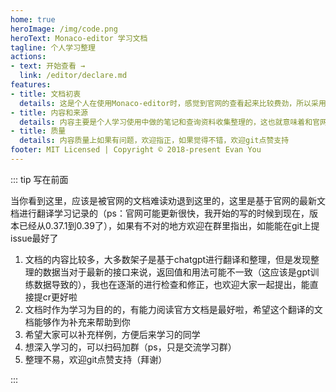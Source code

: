 ```yaml
---
home: true
heroImage: /img/code.png
heroText: Monaco-editor 学习文档
tagline: 个人学习整理
actions:
- text: 开始查看 →
  link: /editor/declare.md
features:
- title: 文档初衷
  details: 这是个人在使用Monaco-editor时，感觉到官网的查看起来比较费劲，所以采用了文档比较详细的vue文档风格进行整理。
- title: 内容和来源
  details: 内容主要是个人学习使用中做的笔记和查询资料收集整理的，这也就意味着和官网比起来，这个文档只是一个简化版，也欢迎大家一起来完善
- title: 质量
  details: 内容质量上如果有问题，欢迎指正，如果觉得不错，欢迎git点赞支持
footer: MIT Licensed | Copyright © 2018-present Evan You
---
```


::: tip 写在前面

当你看到这里，应该是被官网的文档难读劝退到这里的，这里是基于官网的最新文档进行翻译学习记录的（ps：官网可能更新很快，我开始的写的时候到现在，版本已经从0.37.1到0.39了），如果有不对的地方欢迎在群里指出，如能能在git上提issue最好了

1. 文档的内容比较多，大多数架子是基于chatgpt进行翻译和整理，但是发现整理的数据当对于最新的接口来说，返回值和用法可能不一致（这应该是gpt训练数据导致的），我也在逐渐的进行检查和修正，也欢迎大家一起提出，能直接提cr更好啦
2. 文档时作为学习为目的的，有能力阅读官方文档是最好啦，希望这个翻译的文档能够作为补充来帮助到你
3. 希望大家可以补充样例，方便后来学习的同学
4. 想深入学习的，可以扫码加群（ps，只是交流学习群）
5. 整理不易，欢迎git点赞支持（拜谢）

:::
